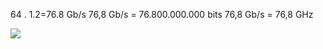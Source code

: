
64 . 1.2=76.8 Gb/s
76,8 Gb/s = 76.800.000.000 bits
76,8 Gb/s = 76,8 GHz

![](https://github.com/heliotavares2006/Exerc-cio-4/assets/145666581/24f4a7ec-d0c0-40dc-b317-ca49e962c0aa)
